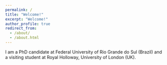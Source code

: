 ```yaml
---
permalink: /
title: "Welcome!"
excerpt: "Welcome!"
author_profile: true
redirect_from: 
  - /about/
  - /about.html
---
```


I am a PhD candidate at Federal University of Rio Grande do Sul (Brazil) and a visiting student at Royal Holloway, University of London (UK). 
